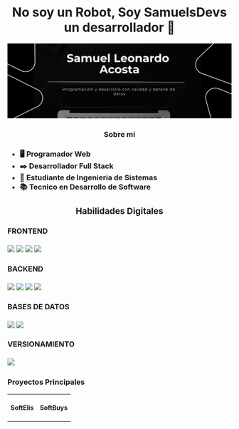 <head>
    <meta charset="UTF-8">
    <meta name="viewport" content="width=device-width, initial-scale=1.0">
  <!-- libreria bootrstrap digital-->
  <link href="https://cdn.jsdelivr.net/npm/bootstrap@5.3.3/dist/css/bootstrap.min.css" rel="stylesheet" integrity="sha384-QWTKZyjpPEjISv5WaRU9OFeRpok6YctnYmDr5pNlyT2bRjXh0JMhjY6hW+ALEwIH" crossorigin="anonymous">
  <!-- libreria bootrstap local-->
  <link src="./bootstrap-5.3.3-dist/css" rel="stylesheet">
  <link src="./bootstrap-5.3.3-dist/js" rel="stylesheet">
  <!-- css local propio -->
  <link src="./ASSETS/CSS/styles_1.css" rel="stylesheet"
</head>

<h1 align="center"> No soy un Robot, Soy SamuelsDevs un desarrollador 👋 </h1>
<img algin="center" src="./ASSETS/IMAGES/programacion-y_65888283 (1).png" class="banner">
<h3 align="center"> Sobre mi <h3>

- 🖥️ Programador Web
- ✒️ Desarrollador Full Stack
- 👯 Estudiante de Ingenieria de Sistemas
- 📚 Tecnico en Desarrollo de Software
<div>
<h3 align="center"> Habilidades Digitales </h3>
<!-- FORNT -->
    <h4>FRONTEND</h4>
<img src="https://img.shields.io/badge/HTML-005F5B?style=for-the-badge&amp;logo=html5&amp;logoColor=black" style="max-width: 100%;">
<img src="https://img.shields.io/badge/CSS-005F5B?style=for-the-badge&amp;logo=css&amp;logoColor=black" style="max-width: 100%;">
<img src="https://img.shields.io/badge/JAVASCRIPT-005F5B?style=for-the-badge&amp;logo=javascript&amp;logoColor=black" style="max-width: 100%;">
<img src="https://img.shields.io/badge/BOOTSTRAP 5-005F5B?style=for-the-badge&amp;logo=bootstrap&amp;logoColor=black" style="max-width: 100%;">
<!-- BACK -->
    <h4>BACKEND</h4>
<img src="https://img.shields.io/badge/PHP-005F5B?style=for-the-badge&amp;logo=php&amp;logoColor=black" style="max-width: 100%;">
<img src="https://img.shields.io/badge/PYTHON-005F5B?style=for-the-badge&amp;logo=python&amp;logoColor=black" style="max-width: 100%;">
<img src="https://img.shields.io/badge/JAVA-005F5B?style=for-the-badge&amp;logo=java&amp;logoColor=black" style="max-width: 100%;">
<img src="https://img.shields.io/badge/SPRING BOOT-005F5B?style=for-the-badge&amp;logo=spring boot&amp;logoColor=black" style="max-width: 100%;">
<!-- DATABASE-->
    <h4>BASES DE DATOS</h4>
<img src="https://img.shields.io/badge/MYSQL-005F5B?style=for-the-badge&logo=mysql&logoColor=black&logoSize=150" style="max-width: 100%;">
<img src="https://img.shields.io/badge/MONGODB-005F5B?style=for-the-badge&amp;logo=mongodb&amp;logoColor=black" style="max-width: 100%;">
<!-- CONTROL VERSION -->
    <h4>VERSIONAMIENTO</h4>
<img src="https://img.shields.io/badge/GITHUB-005F5B?style=for-the-badge&amp;logo=github&amp;logoColor=black" style="max-width: 100%;">


</div>
<h3>Proyectos Principales</h3>
<div align ="center">
    <table>
        <td ><h4 algin ="center">SoftElis</h4></td>
        <td ><h4 align ="center">SoftBuys</h4></td>
    </table>
</div>
